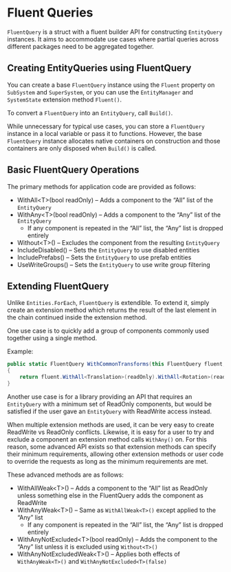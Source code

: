 # Fluent Queries

`FluentQuery` is a struct with a fluent builder API for constructing
`EntityQuery` instances. It aims to accommodate use cases where partial queries
across different packages need to be aggregated together.

## Creating EntityQueries using FluentQuery

You can create a base `FluentQuery` instance using the `Fluent` property on
`SubSystem` and `SuperSystem`, or you can use the `EntityManager` and
`SystemState` extension method `Fluent()`.

To convert a `FluentQuery` into an `EntityQuery`, call `Build()`.

While unnecessary for typical use cases, you can store a `FluentQuery` instance
in a local variable or pass it to functions. However, the base `FluentQuery`
instance allocates native containers on construction and those containers are
only disposed when `Build()` is called.

## Basic FluentQuery Operations

The primary methods for application code are provided as follows:

-   WithAll\<T\>(bool readOnly) – Adds a component to the “All” list of the
    `EntityQuery`
-   WithAny\<T\>(bool readOnly) – Adds a component to the “Any” list of the
    `EntityQuery`
    -   If any component is repeated in the “All” list, the “Any” list is
        dropped entirely
-   Without\<T\>() – Excludes the component from the resulting `EntityQuery`
-   IncludeDisabled() – Sets the `EntityQuery` to use disabled entities
-   IncludePrefabs() – Sets the `EntityQuery` to use prefab entities
-   UseWriteGroups() – Sets the `EntityQuery` to use write group filtering

## Extending FluentQuery

Unlike `Entities.ForEach`, `FluentQuery` is extendible. To extend it, simply
create an extension method which returns the result of the last element in the
chain continued inside the extension method.

One use case is to quickly add a group of components commonly used together
using a single method.

Example:

```csharp
public static FluentQuery WithCommonTransforms(this FluentQuery fluent, bool readOnly)
{
    return fluent.WithAll<Translation>(readOnly).WithAll<Rotation>(readOnly).WithAll<LocalToWorld>(readOnly);
}
```

Another use case is for a library providing an API that requires an
`EntityQuery` with a minimum set of ReadOnly components, but would be satisfied
if the user gave an `EntityQuery` with ReadWrite access instead.

When multiple extension methods are used, it can be very easy to create
ReadWrite vs ReadOnly conflicts. Likewise, it is easy for a user to try and
exclude a component an extension method calls `WithAny()` on. For this reason,
some advanced API exists so that extension methods can specify their minimum
requirements, allowing other extension methods or user code to override the
requests as long as the minimum requirements are met.

These advanced methods are as follows:

-   WithAllWeak\<T\>() – Adds a component to the “All” list as ReadOnly unless
    something else in the FluentQuery adds the component as ReadWrite
-   WithAnyWeak\<T\>() – Same as `WithAllWeak<T>()` except applied to the “Any”
    list
    -   If any component is repeated in the “All” list, the “Any” list is
        dropped entirely
-   WithAnyNotExcluded\<T\>(bool readOnly) – Adds the component to the “Any”
    list unless it is excluded using `Without<T>()`
-   WithAnyNotExcludedWeak\<T\>() – Applies both effects of `WithAnyWeak<T>()`
    and `WithAnyNotExcluded<T>(false)`
